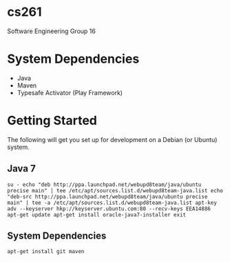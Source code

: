 # cs261
Software Engineering Group 16

System Dependencies
===================

- Java
- Maven
- Typesafe Activator (Play Framework)

Getting Started
===============

The following will get you set up for development on a Debian (or Ubuntu) system.

Java 7
--------------

`su -
 echo "deb http://ppa.launchpad.net/webupd8team/java/ubuntu precise main" | tee /etc/apt/sources.list.d/webupd8team-java.list
 echo "deb-src http://ppa.launchpad.net/webupd8team/java/ubuntu precise main" | tee -a /etc/apt/sources.list.d/webupd8team-java.list
 apt-key adv --keyserver hkp://keyserver.ubuntu.com:80 --recv-keys EEA14886
 apt-get update
 apt-get install oracle-java7-installer
 exit`

System Dependencies
-------------------

`apt-get install git maven`



